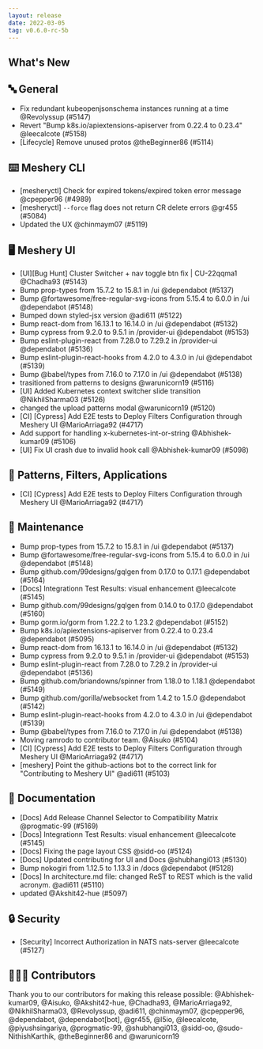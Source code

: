 ```yaml
---
layout: release
date: 2022-03-05
tag: v0.6.0-rc-5b
---
```


## What's New
## 🔤 General
- Fix redundant kubeopenjsonschema instances running at a time @Revolyssup (#5147)
- Revert "Bump k8s.io/apiextensions-apiserver from 0.22.4 to 0.23.4" @leecalcote (#5158)
- [Lifecycle] Remove unused protos @theBeginner86 (#5114)

## ⌨️ Meshery CLI

- [mesheryctl] Check for expired tokens/expired token error message @cpepper96 (#4989)
- [mesheryctl] `--force` flag does not return CR delete errors @gr455 (#5084)
- Updated the UX @chinmaym07 (#5119)

## 🖥 Meshery UI

- [UI][Bug Hunt] Cluster Switcher + nav toggle btn fix | CU-22qqma1 @Chadha93 (#5143)
- Bump prop-types from 15.7.2 to 15.8.1 in /ui @dependabot (#5137)
- Bump @fortawesome/free-regular-svg-icons from 5.15.4 to 6.0.0 in /ui @dependabot (#5148)
- Bumped down styled-jsx version @adi611 (#5122)
- Bump react-dom from 16.13.1 to 16.14.0 in /ui @dependabot (#5132)
- Bump cypress from 9.2.0 to 9.5.1 in /provider-ui @dependabot (#5153)
- Bump eslint-plugin-react from 7.28.0 to 7.29.2 in /provider-ui @dependabot (#5136)
- Bump eslint-plugin-react-hooks from 4.2.0 to 4.3.0 in /ui @dependabot (#5139)
- Bump @babel/types from 7.16.0 to 7.17.0 in /ui @dependabot (#5138)
- trasitioned from patterns to designs @warunicorn19 (#5116)
- [UI] Added Kubernetes context switcher slide transition @NikhilSharma03 (#5126)
- changed the upload patterns modal @warunicorn19 (#5120)
- [CI] [Cypress] Add E2E tests to Deploy Filters Configuration through Meshery UI @MarioArriaga92 (#4717)
- Add support for handling x-kubernetes-int-or-string @Abhishek-kumar09 (#5106)
- [UI] Fix UI crash due to invalid hook call @Abhishek-kumar09 (#5098)

## 🔋 Patterns, Filters, Applications

- [CI] [Cypress] Add E2E tests to Deploy Filters Configuration through Meshery UI @MarioArriaga92 (#4717)

## 🧰 Maintenance

- Bump prop-types from 15.7.2 to 15.8.1 in /ui @dependabot (#5137)
- Bump @fortawesome/free-regular-svg-icons from 5.15.4 to 6.0.0 in /ui @dependabot (#5148)
- Bump github.com/99designs/gqlgen from 0.17.0 to 0.17.1 @dependabot (#5164)
- [Docs] Integrationn Test Results: visual enhancement @leecalcote (#5145)
- Bump github.com/99designs/gqlgen from 0.14.0 to 0.17.0 @dependabot (#5160)
- Bump gorm.io/gorm from 1.22.2 to 1.23.2 @dependabot (#5152)
- Bump k8s.io/apiextensions-apiserver from 0.22.4 to 0.23.4 @dependabot (#5095)
- Bump react-dom from 16.13.1 to 16.14.0 in /ui @dependabot (#5132)
- Bump cypress from 9.2.0 to 9.5.1 in /provider-ui @dependabot (#5153)
- Bump eslint-plugin-react from 7.28.0 to 7.29.2 in /provider-ui @dependabot (#5136)
- Bump github.com/briandowns/spinner from 1.18.0 to 1.18.1 @dependabot (#5149)
- Bump github.com/gorilla/websocket from 1.4.2 to 1.5.0 @dependabot (#5142)
- Bump eslint-plugin-react-hooks from 4.2.0 to 4.3.0 in /ui @dependabot (#5139)
- Bump @babel/types from 7.16.0 to 7.17.0 in /ui @dependabot (#5138)
- Moving ramrodo to contributor team. @Aisuko (#5104)
- [CI] [Cypress] Add E2E tests to Deploy Filters Configuration through Meshery UI @MarioArriaga92 (#4717)
- [meshery] Point the github-actions bot to the correct link for "Contributing to Meshery UI" @adi611 (#5103)

## 📖 Documentation

- [Docs] Add Release Channel Selector to Compatibility Matrix @progmatic-99 (#5169)
- [Docs] Integrationn Test Results: visual enhancement @leecalcote (#5145)
- [Docs] Fixing the page layout CSS @sidd-oo (#5124)
- [Docs] Updated contributing for UI and Docs @shubhangi013 (#5130)
- Bump nokogiri from 1.12.5 to 1.13.3 in /docs @dependabot (#5128)
- [Docs] In architecture.md file: changed ReST to REST which is the valid acronym. @adi611 (#5110)
- updated @Akshit42-hue (#5097)

## 🔒 Security

- [Security] Incorrect Authorization in NATS nats-server @leecalcote (#5127)

## 👨🏽‍💻 Contributors

Thank you to our contributors for making this release possible:
@Abhishek-kumar09, @Aisuko, @Akshit42-hue, @Chadha93, @MarioArriaga92, @NikhilSharma03, @Revolyssup, @adi611, @chinmaym07, @cpepper96, @dependabot, @dependabot[bot], @gr455, @l5io, @leecalcote, @piyushsingariya, @progmatic-99, @shubhangi013, @sidd-oo, @sudo-NithishKarthik, @theBeginner86 and @warunicorn19
